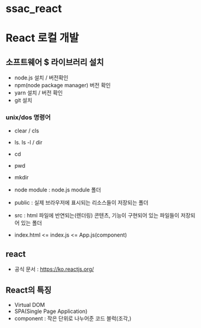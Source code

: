 # ssac_react

# React 로컬 개발

## 소프트웨어 \$ 라이브러리 설치

- node.js 설치 / 버전확인
- npm(node package manager) 버전 확인
- yarn 설치 / 버전 확인
- git 설치

### unix/dos 명령어

- clear / cls
- ls. ls -l / dir
- cd
- pwd
- mkdir


- node module : node.js module 폴더
- public : 실제 브라우저에 표시되는 리소스들이 저장되는 폴더
- src : html 파일에 반연되는(렌더링) 콘텐츠, 기능이 구현되어 있는 파일들이 저장되어 있는 폴더
- index.html <= index.js <= App.js(component)

## react

- 공식 문서 : https://ko.reactjs.org/

## React의 특징

- Virtual DOM
- SPA(Single Page Application)
- component : 작은 단위로 나누어준 코드 블럭(조각,)
